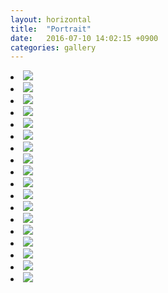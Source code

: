 ```yaml
---
layout: horizontal
title:  "Portrait"
date:   2016-07-10 14:02:15 +0900
categories: gallery
---
```

<li> <img src="{{ site.url }}/portrait/1.jpg" /> </li>
<li> <img src="{{ site.url }}/portrait/2.jpg" /> </li>
<li> <img src="{{ site.url }}/portrait/3.jpg" /> </li>
<li> <img src="{{ site.url }}/portrait/4.jpg" /> </li>
<li> <img src="{{ site.url }}/portrait/5.jpg" /> </li>
<li> <img src="{{ site.url }}/portrait/6.jpg" /> </li>
<li> <img src="{{ site.url }}/portrait/7.jpg" /> </li>
<li> <img src="{{ site.url }}/portrait/8.jpg" /> </li>
<li> <img src="{{ site.url }}/portrait/9.jpg" /> </li>
<li> <img src="{{ site.url }}/portrait/10.jpg" /> </li>
<li> <img src="{{ site.url }}/portrait/11.jpg" /> </li>
<li> <img src="{{ site.url }}/portrait/12.jpg" /> </li>
<li> <img src="{{ site.url }}/portrait/13.jpg" /> </li>
<li> <img src="{{ site.url }}/portrait/14.jpg" /> </li>
<li> <img src="{{ site.url }}/portrait/15.jpg" /> </li>
<li> <img src="{{ site.url }}/portrait/16.jpg" /> </li>
<li> <img src="{{ site.url }}/portrait/17.jpg" /> </li>
<li> <img src="{{ site.url }}/portrait/18.jpg" /> </li>
